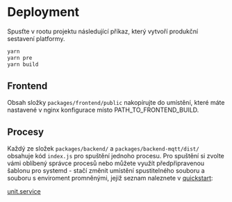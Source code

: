 # Deployment

Spusťte v rootu projektu následující příkaz, který vytvoří produkční sestavení platformy.

```bash
yarn
yarn pre
yarn build
```

## Frontend

Obsah složky `packages/frontend/public` nakopírujte do umístění, které máte nastavené v nginx konfigurace místo PATH_TO_FRONTEND_BUILD.

## Procesy

Každý ze složek `packages/backend/` a `packages/backend-mqtt/dist/` obsahuje kód `index.js` pro spuštění jednoho procesu. Pro spuštění si zvolte vámi oblíbený správce procesů nebo můžete využít předpřipravenou šablonu pro systemd - stačí změnit umístění spustitelného souboru a souboru s enviroment promněnými, jejiž seznam naleznete v [quickstart](quickstart.md):

[unit.service](_media/unit.service ':ignore')
